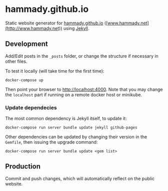 # hammady.github.io

Static website generator for [hammady.github.io](http://www.hammady.net)
([www.hammady.net](http://www.hammady.net)) using
[Jekyll](https://jekyllrb.com/).

## Development

Add/Edit posts in the `_posts` folder, or change the structure if necessary in other files.

To test it locally (will take time for the first time):

    docker-compose up

Then point your browser to [http://localhost:4000](http://localhost:4000).
Note that you may change the `localhost` part if running on a remote docker host
or minikube.

### Update dependecies

The most common dependency is Jekyll itself, to update it:

    docker-compose run server bundle update jekyll github-pages

Other dependencies can be updated by changing their version in the `Gemfile`,
then issuing the upgrade command:

    docker-compose run server bundle update <gem list>

## Production

Commit and push changes, which will automatically reflect on the public website.
